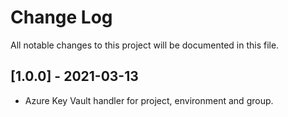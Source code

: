 # Change Log

All notable changes to this project will be documented in this file.

## [1.0.0] - 2021-03-13
-   Azure Key Vault handler for project, environment and group.
